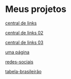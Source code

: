 #  Meus projetos


<a href="https://alexjjunio.github.io/projetos/central-de-links/index.html"> central de links

<a href="https://alexjjunio.github.io/projetos/central-de-links-002/index.html"> central de links 02

<a href="https://alexjjunio.github.io/projetos/central-de-links-003/index.html"> central de links 03

<a href="https://alexjjunio.github.io/projetos/site-gabriella/index.html"> uma página

<a href="https://alexjjunio.github.io/projetos/redes-sociais/index.html"> redes-sociais

<a href="https://alexjjunio.github.io/projetos/tabela-brasileirão/index.html"> tabela-brasileirão




